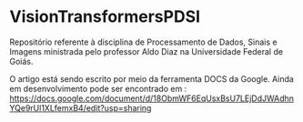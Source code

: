 # VisionTransformersPDSI
Repositório referente à disciplina de Processamento de Dados, Sinais e Imagens ministrada pelo professor Aldo Diaz na Universidade Federal de Goiás.

O artigo está sendo escrito por meio da ferramenta DOCS da Google. Ainda em desenvolvimento pode ser encontrado em : https://docs.google.com/document/d/18ObmWF6EqUsxBsU7LEjDdJWAdhnYQe9rUl1XLfemxB4/edit?usp=sharing
